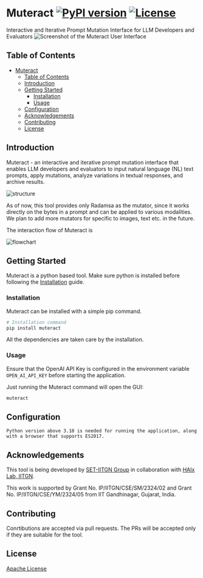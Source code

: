 # Muteract [![PyPI version](https://badge.fury.io/py/your-package-name.svg)](https://pypi.org/project/muteract/0.1.3/) [![License](https://img.shields.io/badge/license-Apache%202.0-blue.svg)](LICENSE) 

Interactive and Iterative Prompt Mutation Interface for LLM Developers and Evaluators
![Screenshot of the Muteract User Interface](images/UI.png "Muteract User Interface")

## Table of Contents

- [Muteract  ](#muteract--)
  - [Table of Contents](#table-of-contents)
  - [Introduction](#introduction)
  - [Getting Started](#getting-started)
    - [Installation](#installation)
    - [Usage](#usage)
  - [Configuration](#configuration)
  - [Acknowledgements](#acknowledgements)
  - [Contributing](#contributing)
  - [License](#license)

## Introduction

Muteract - an interactive and iterative prompt mutation interface that enables LLM developers and evaluators to input natural language (NL) text prompts, apply mutations, analyze variations in textual responses, and archive results.

![structure](images/Muteract-Arch.drawio.svg)

As of now, this tool provides only Radamsa as the mutator, since it works directly on the bytes in a prompt and can be applied to various modalities. We plan to add more mutators for specific to images, text etc. in the future.

The interaction flow of Muteract is

![flowchart](images/Muteract-Flow.drawio.svg)


## Getting Started

Muteract is a python based tool. Make sure python is installed before following the [Installation](#installation) guide.

### Installation

Muteract can be installed with a simple pip command.

```bash
# Installation command
pip install muteract
```

All the dependencies are taken care by the installation.

### Usage
Ensure that the OpenAI API Key is configured in the environment variable `OPEN_AI_API_KEY` before starting the application.

Just running the Muteract command will open the GUI:
```bash
muteract
```


## Configuration

```
Python version above 3.10 is needed for running the application, along with a browser that supports ES2017.
```

## Acknowledgements
This tool is being developed by [SET-IITGN Group](https://sites.google.com/view/shouvick/shouvick-mondal) in collaboration with [HAIx Lab, IITGN](https://labs.iitgn.ac.in/haix/).

This work is supported by Grant No. IP/IITGN/CSE/SM/2324/02
and Grant No. IP/IITGN/CSE/YM/2324/05 from IIT Gandhinagar,
Gujarat, India.

## Contributing

Conrtibutions are accepted via pull requests. The PRs will be accepted only if they are suitable for the tool.

## License
[Apache License](LICENSE)


